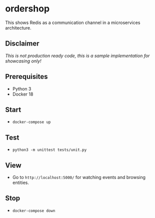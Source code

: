 # ordershop
This shows Redis as a communication channel in a microservices architecture.

## Disclaimer
*This is not production ready code, this is a sample implementation for showcasing only!*

## Prerequisites

- Python 3
- Docker 18

## Start

- `docker-compose up`

## Test

- `python3 -m unittest tests/unit.py`

## View

- Go to `http://localhost:5000/` for watching events and browsing entities.

## Stop

- `docker-compose down`
